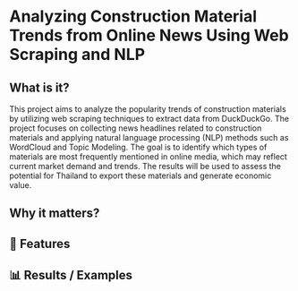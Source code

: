 # Analyzing Construction Material Trends from Online News Using Web Scraping and NLP


## What is it?
This project aims to analyze the popularity trends of construction materials by utilizing web scraping techniques to extract data from DuckDuckGo. The project focuses on collecting news headlines related to construction materials and applying natural language processing (NLP) methods such as WordCloud and Topic Modeling. The goal is to identify which types of materials are most frequently mentioned in online media, which may reflect current market demand and trends. The results will be used to assess the potential for Thailand to export these materials and generate economic value.
## Why it matters?

## 🚀 Features

## 📊 Results / Examples